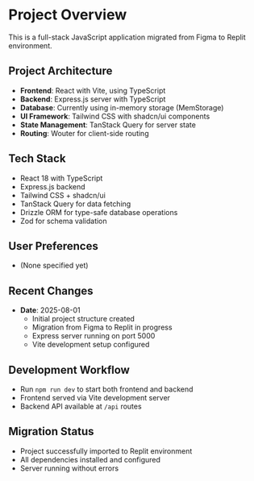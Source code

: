 # Project Overview

This is a full-stack JavaScript application migrated from Figma to Replit environment.

## Project Architecture
- **Frontend**: React with Vite, using TypeScript
- **Backend**: Express.js server with TypeScript
- **Database**: Currently using in-memory storage (MemStorage)
- **UI Framework**: Tailwind CSS with shadcn/ui components
- **State Management**: TanStack Query for server state
- **Routing**: Wouter for client-side routing

## Tech Stack
- React 18 with TypeScript
- Express.js backend
- Tailwind CSS + shadcn/ui
- TanStack Query for data fetching
- Drizzle ORM for type-safe database operations
- Zod for schema validation

## User Preferences
- (None specified yet)

## Recent Changes
- **Date**: 2025-08-01
  - Initial project structure created
  - Migration from Figma to Replit in progress
  - Express server running on port 5000
  - Vite development setup configured

## Development Workflow
- Run `npm run dev` to start both frontend and backend
- Frontend served via Vite development server
- Backend API available at `/api` routes

## Migration Status
- Project successfully imported to Replit environment
- All dependencies installed and configured
- Server running without errors